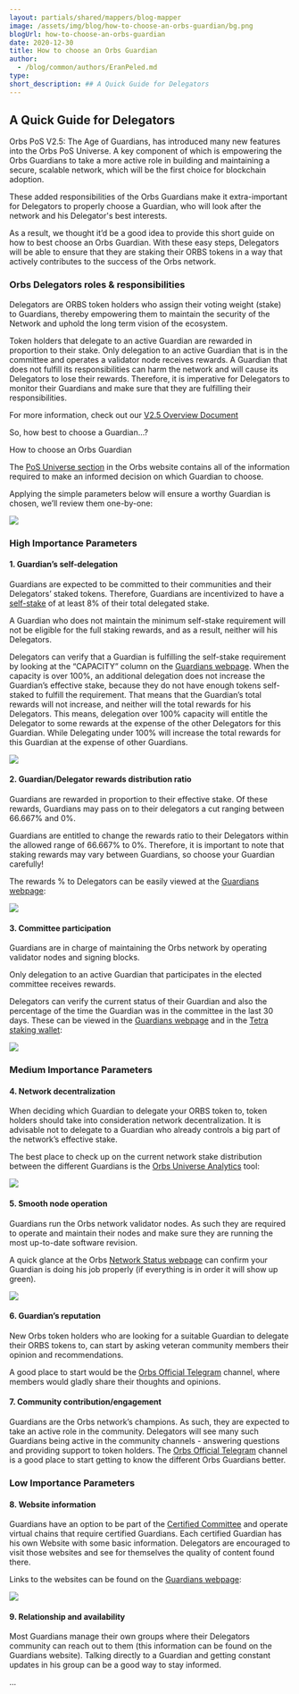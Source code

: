 ```yaml
---
layout: partials/shared/mappers/blog-mapper
image: /assets/img/blog/how-to-choose-an-orbs-guardian/bg.png
blogUrl: how-to-choose-an-orbs-guardian
date: 2020-12-30
title: How to choose an Orbs Guardian
author:
  - /blog/common/authors/EranPeled.md
type:
short_description: ## A Quick Guide for Delegators
---
```


## A Quick Guide for Delegators

Orbs PoS V2.5: The Age of Guardians, has introduced many new features into the Orbs PoS Universe. A key component of which is empowering the Orbs Guardians to take a more active role in building and maintaining a secure, scalable network, which will be the first choice for blockchain adoption.

These added responsibilities of the Orbs Guardians make it extra-important for Delegators to properly choose a Guardian, who will look after the network and his Delegator's best interests.

As a result, we thought it’d be a good idea to provide this short guide on how to best choose an Orbs Guardian. With these easy steps, Delegators will be able to ensure that they are staking their ORBS tokens in a way that actively contributes to the success of the Orbs network.

### Orbs Delegators roles & responsibilities

Delegators are ORBS token holders who assign their voting weight (stake) to Guardians, thereby empowering them to maintain the security of the Network and uphold the long term vision of the ecosystem.

Token holders that delegate to an active Guardian are rewarded in proportion to their stake. Only delegation to an active Guardian that is in the committee and operates a validator node receives rewards. A Guardian that does not fulfill its responsibilities can harm the network and will cause its Delegators to lose their rewards. Therefore, it is imperative for Delegators to monitor their Guardians and make sure that they are fulfilling their responsibilities.

For more information, check out our [V2.5 Overview Document](https://www.orbs.com/white-papers/orbs-pos-v2-the-age-of-guardians/)

So, how best to choose a Guardian...?

How to choose an Orbs Guardian

The [PoS Universe section](https://www.orbs.com/orbs-pos-universe/) in the Orbs website contains all of the information required to make an informed decision on which Guardian to choose.

Applying the simple parameters below will ensure a worthy Guardian is chosen, we’ll review them one-by-one:

![](/assets/img/blog/how-to-choose-an-orbs-guardian/Screen-Shot-2020-12-30-at-20.01.02-1030x669.png)

### High Importance Parameters

#### 1\. Guardian’s self-delegation

Guardians are expected to be committed to their communities and their Delegators’ staked tokens. Therefore, Guardians are incentivized to have a [self-stake](https://www.orbs.com/white-papers/orbs-pos-v2-the-age-of-guardians-section-minimum-self-delegation/) of at least 8% of their total delegated stake.

A Guardian who does not maintain the minimum self-stake requirement will not be eligible for the full staking rewards, and as a result, neither will his Delegators.

Delegators can verify that a Guardian is fulfilling the self-stake requirement by looking at the “CAPACITY” column on the [Guardians webpage](https://staking.orbs.network/guardians). When the capacity is over 100%, an additional delegation does not increase the Guardian’s effective stake, because they do not have enough tokens self-staked to fulfill the requirement. That means that the Guardian’s total rewards will not increase, and neither will the total rewards for his Delegators. This means, delegation over 100% capacity will entitle the Delegator to some rewards at the expense of the other Delegators for this Guardian. While Delegating under 100% will increase the total rewards for this Guardian at the expense of other Guardians.

![](/assets/img/blog/how-to-choose-an-orbs-guardian/Screen-Shot-2020-12-30-at-14.15.36-1030x596.png)

#### 2\. Guardian/Delegator rewards distribution ratio

Guardians are rewarded in proportion to their effective stake. Of these rewards, Guardians may pass on to their delegators a cut ranging between 66.667% and 0%.

Guardians are entitled to change the rewards ratio to their Delegators within the allowed range of 66.667% to 0%. Therefore, it is important to note that staking rewards may vary between Guardians, so choose your Guardian carefully!

The rewards % to Delegators can be easily viewed at the [Guardians webpage](https://staking.orbs.network/guardians):

![](/assets/img/blog/how-to-choose-an-orbs-guardian/Screen-Shot-2020-12-30-at-14.17.34-1030x618.png)

#### 3\. Committee participation

Guardians are in charge of maintaining the Orbs network by operating validator nodes and signing blocks.

Only delegation to an active Guardian that participates in the elected committee receives rewards.

Delegators can verify the current status of their Guardian and also the percentage of the time the Guardian was in the committee in the last 30 days. These can be viewed in the [Guardians webpage](https://staking.orbs.network/guardians) and in the [Tetra staking wallet](https://staking.orbs.network/):

![](/assets/img/blog/how-to-choose-an-orbs-guardian/Screen-Shot-2020-12-31-at-14.57.24-1030x576.png)

### Medium Importance Parameters

#### 4\. Network decentralization

When deciding which Guardian to delegate your ORBS token to, token holders should take into consideration network decentralization. It is advisable not to delegate to a Guardian who already controls a big part of the network’s effective stake.

The best place to check up on the current network stake distribution between the different Guardians is the [Orbs Universe Analytics](https://analytics.orbs.network/overview/stake) tool:

![](/assets/img/blog/how-to-choose-an-orbs-guardian/Screen-Shot-2020-12-31-at-14.57.39-1030x617.png)

#### 5\. Smooth node operation

Guardians run the Orbs network validator nodes. As such they are required to operate and maintain their nodes and make sure they are running the most up-to-date software revision.

A quick glance at the Orbs [Network Status webpage](http://status.orbs.network/) can confirm your Guardian is doing his job properly (if everything is in order it will show up green).

![](/assets/img/blog/how-to-choose-an-orbs-guardian/Screen-Shot-2020-12-31-at-14.57.56-1030x511.png)

#### 6\. Guardian’s reputation

New Orbs token holders who are looking for a suitable Guardian to delegate their ORBS tokens to, can start by asking veteran community members their opinion and recommendations.

A good place to start would be the [Orbs Official Telegram](https://t.me/OrbsNetwork) channel, where members would gladly share their thoughts and opinions.

#### 7\. Community contribution/engagement

Guardians are the Orbs network’s champions. As such, they are expected to take an active role in the community. Delegators will see many such Guardians being active in the community channels - answering questions and providing support to token holders. The [Orbs Official Telegram](https://t.me/OrbsNetwork) channel is a good place to start getting to know the different Orbs Guardians better.

### Low Importance Parameters

#### 8\. Website information

Guardians have an option to be part of the [Certified Committee](https://www.orbs.com/white-papers/orbs-pos-v2-the-age-of-guardians-section-election-committees/) and operate virtual chains that require certified Guardians. Each certified Guardian has his own Website with some basic information. Delegators are encouraged to visit those websites and see for themselves the quality of content found there.

Links to the websites can be found on the [Guardians webpage](https://staking.orbs.network/guardians):

![](/assets/img/blog/how-to-choose-an-orbs-guardian/Screen-Shot-2020-12-30-at-14.25.39-1030x667.png)

#### 9\. Relationship and availability

Most Guardians manage their own groups where their Delegators community can reach out to them (this information can be found on the Guardians website). Talking directly to a Guardian and getting constant updates in his group can be a good way to stay informed.

...
